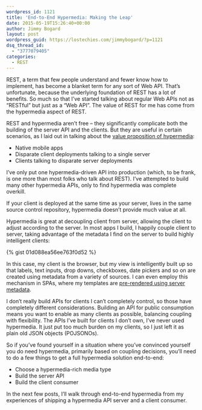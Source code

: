 ```yaml
---
wordpress_id: 1121
title: 'End-to-End Hypermedia: Making the Leap'
date: 2015-05-19T15:26:40+00:00
author: Jimmy Bogard
layout: post
wordpress_guid: https://lostechies.com/jimmybogard/?p=1121
dsq_thread_id:
  - "3777079405"
categories:
  - REST
---
```

REST, a term that few people understand and fewer know how to implement, has become a blanket term for any sort of Web API. That&#8217;s unfortunate, because the underlying foundation of REST has a lot of benefits. So much so that I&#8217;ve started talking about regular Web APIs not as &#8220;RESTful&#8221; but just as a &#8220;Web API&#8221;. The value of REST for me has come from the hypermedia aspect of REST.

REST and hypermedia aren&#8217;t free &#8211; they significantly complicate both the building of the server API and the clients. But they are useful in certain scenarios, as I laid out in talking about the [value proposition of hypermedia](https://lostechies.com/jimmybogard/2014/09/23/the-value-proposition-of-hypermedia/ "The value proposition of Hypermedia"):

  * Native mobile apps
  * Disparate client deployments talking to a single server
  * Clients talking to disparate server deployments

I&#8217;ve only put one hypermedia-driven API into production (which, to be frank, is one more than most folks who talk about REST). I&#8217;ve attempted to build many other hypermedia APIs, only to find hypermedia was complete overkill.

If your client is deployed at the same time as your server, lives in the same source control repository, hypermedia doesn&#8217;t provide much value at all.

Hypermedia is great at decoupling client from server, allowing the client to adjust according to the server. In most apps I build, I happily couple client to server, taking advantage of the metadata I find on the server to build highly intelligent clients:

{% gist 01d088ea56ee763f0d52 %}

In this case, my client is the browser, but my view is intelligently built up so that labels, text inputs, drop downs, checkboxes, date pickers and so on are created using metadata from a variety of sources. I can even employ this mechanism in SPAs, where my templates are [pre-rendered using server metadata](https://lostechies.com/jimmybogard/2014/08/14/conventional-html-in-asp-net-mvc-client-side-templates/ "Conventional HTML in ASP.NET MVC: Client-side templates").

I don&#8217;t really build APIs for clients I can&#8217;t completely control, so those have completely different considerations. Building an API for public consumption means you want to enable as many clients as possible, balancing coupling with flexibility. The APIs I&#8217;ve built for clients I don&#8217;t own, I&#8217;ve never used hypermedia. It just put too much burden on my clients, so I just left it as plain old JSON objects (POJSONOs).

So if you&#8217;ve found yourself in a situation where you&#8217;ve convinced yourself you do need hypermedia, primarily based on coupling decisions, you&#8217;ll need to do a few things to get a full hypermedia solution end-to-end:

  * Choose a hypermedia-rich media type
  * Build the server API
  * Build the client consumer

In the next few posts, I&#8217;ll walk through end-to-end hypermedia from my experiences of shipping a hypermedia API server and a client consumer.

&nbsp;